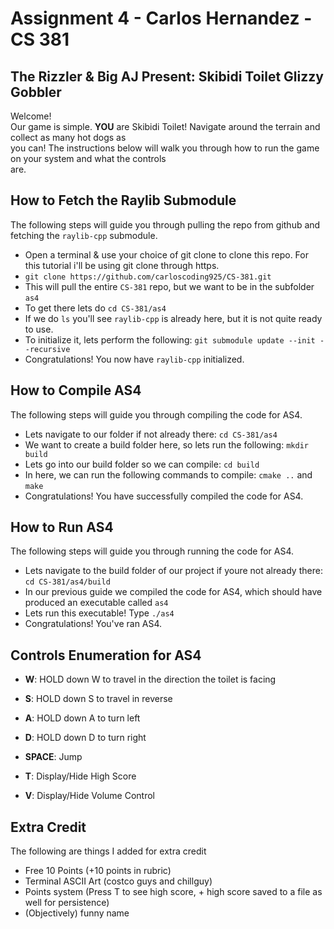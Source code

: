# Assignment 4 - Carlos Hernandez - CS 381

## The Rizzler & Big AJ Present: Skibidi Toilet Glizzy Gobbler
Welcome! <br />
Our game is simple. **YOU** are Skibidi Toilet! Navigate around the terrain and collect as many hot dogs as <br />
you can! The instructions below will walk you through how to run the game on your system and what the controls <br />
are. <br />

## How to Fetch the Raylib Submodule
The following steps will guide you through pulling the repo from github and fetching the `raylib-cpp` submodule. <br />
- Open a terminal & use your choice of git clone to clone this repo. For this tutorial i'll be using git clone through https.
- `git clone https://github.com/carloscoding925/CS-381.git`
- This will pull the entire `CS-381` repo, but we want to be in the subfolder `as4`
- To get there lets do `cd CS-381/as4`
- If we do `ls` you'll see `raylib-cpp` is already here, but it is not quite ready to use.
- To initialize it, lets perform the following: `git submodule update --init --recursive`
- Congratulations! You now have `raylib-cpp` initialized. 

## How to Compile AS4
The following steps will guide you through compiling the code for AS4. <br />
- Lets navigate to our folder if not already there: `cd CS-381/as4`
- We want to create a build folder here, so lets run the following: `mkdir build`
- Lets go into our build folder so we can compile: `cd build`
- In here, we can run the following commands to compile: `cmake ..` and `make`
- Congratulations! You have successfully compiled the code for AS4.

## How to Run AS4
The following steps will guide you through running the code for AS4. <br />
- Lets navigate to the build folder of our project if youre not already there: `cd CS-381/as4/build`
- In our previous guide we compiled the code for AS4, which should have produced an executable called `as4`
- Lets run this executable! Type `./as4`
- Congratulations! You've ran AS4.

## Controls Enumeration for AS4
- **W**: HOLD down W to travel in the direction the toilet is facing
- **S**: HOLD down S to travel in reverse
- **A**: HOLD down A to turn left
- **D**: HOLD down D to turn right
- **SPACE**: Jump

- **T**: Display/Hide High Score
- **V**: Display/Hide Volume Control

## Extra Credit
The following are things I added for extra credit <br />
- Free 10 Points (+10 points in rubric)
- Terminal ASCII Art (costco guys and chillguy)
- Points system (Press T to see high score, + high score saved to a file as well for persistence)
- (Objectively) funny name